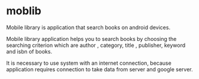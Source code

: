 # moblib

Mobile library is application that search books on android devices.

Mobile library application helps you to search books by choosing the searching criterion which are author , category, title , publisher, keyword and isbn of books.

It is necessary to use system with an internet connection, because application requires connection to take data from server and google server.

